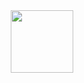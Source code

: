 <div id="header" align="center">
  <img src="https://giphy.com/clips/southpark-south-park-episode-3-season-13-qvEYpfcWXunasunNvX" width="100"/>
</div>
